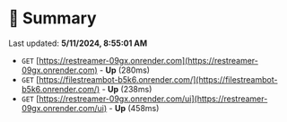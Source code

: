 # 📖 Summary
Last updated: **5/11/2024, 8:55:01 AM**

- `GET` [https://restreamer-09gx.onrender.com](https://restreamer-09gx.onrender.com) - **Up** (280ms)
- `GET` [https://filestreambot-b5k6.onrender.com/](https://filestreambot-b5k6.onrender.com/) - **Up** (238ms)
- `GET` [https://restreamer-09gx.onrender.com/ui](https://restreamer-09gx.onrender.com/ui) - **Up** (458ms)

